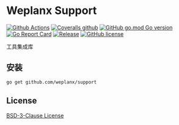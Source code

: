 # Weplanx Support

[![Github Actions](https://img.shields.io/github/workflow/status/weplanx/support/testing?style=flat-square)](https://github.com/weplanx/support/actions)
[![Coveralls github](https://img.shields.io/coveralls/github/weplanx/support.svg?style=flat-square)](https://coveralls.io/github/weplanx/support)
[![GitHub go.mod Go version](https://img.shields.io/github/go-mod/go-version/weplanx/support?style=flat-square)](https://github.com/weplanx/support)
[![Go Report Card](https://goreportcard.com/badge/github.com/weplanx/support?style=flat-square)](https://goreportcard.com/report/github.com/weplanx/support)
[![Release](https://img.shields.io/github/v/release/weplanx/support.svg?style=flat-square)](https://github.com/weplanx/support)
[![GitHub license](https://img.shields.io/github/license/weplanx/support?style=flat-square)](https://raw.githubusercontent.com/weplanx/support/master/LICENSE)

工具集成库

## 安装

```shell
go get github.com/weplanx/support
```

## License

[BSD-3-Clause License](https://github.com/weplanx/support/blob/main/LICENSE)